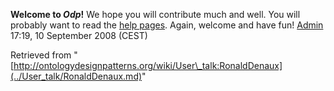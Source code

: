 __Welcome to _Odp_!__ We hope you will contribute much and well. 
You will probably want to read the [help pages](http://ontologydesignpatterns.org/wiki/Help:Contents "Help:Contents"). Again, welcome and have fun! [Admin](http://ontologydesignpatterns.org/wiki/index.php?title=User:Admin&action=edit&redlink=1 "User:Admin (not yet written)") 17:19, 10 September 2008 (CEST)





Retrieved from "[http://ontologydesignpatterns.org/wiki/User\_talk:RonaldDenaux](../User_talk/RonaldDenaux.md)"